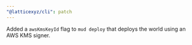 ```yaml
---
"@latticexyz/cli": patch
---
```


Added a `awsKmsKeyId` flag to `mud deploy` that deploys the world using an AWS KMS signer.
